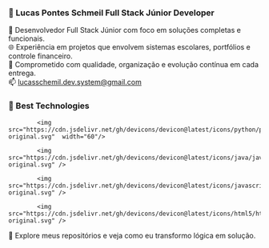 ### 🧩 Lucas Pontes Schmeil Full Stack Júnior Developer 

🔧 Desenvolvedor Full Stack Júnior com foco em soluções completas e funcionais.  
🌐 Experiência em projetos que envolvem sistemas escolares, portfólios e controle financeiro.  
🎯 Comprometido com qualidade, organização e evolução contínua em cada entrega.  
📫 lucasschemil.dev.system@gmail.com
### 🚀 Best Technologies
<div>
  
            <img src="https://cdn.jsdelivr.net/gh/devicons/devicon@latest/icons/python/python-original.svg"  width="60"/>
            
            <img src="https://cdn.jsdelivr.net/gh/devicons/devicon@latest/icons/java/java-original.svg" />
          
            <img src="https://cdn.jsdelivr.net/gh/devicons/devicon@latest/icons/javascript/javascript-original.svg" />
          
            <img src="https://cdn.jsdelivr.net/gh/devicons/devicon@latest/icons/html5/html5-original.svg" />
          
          
</div>

📂 Explore meus repositórios e veja como eu transformo lógica em solução.
